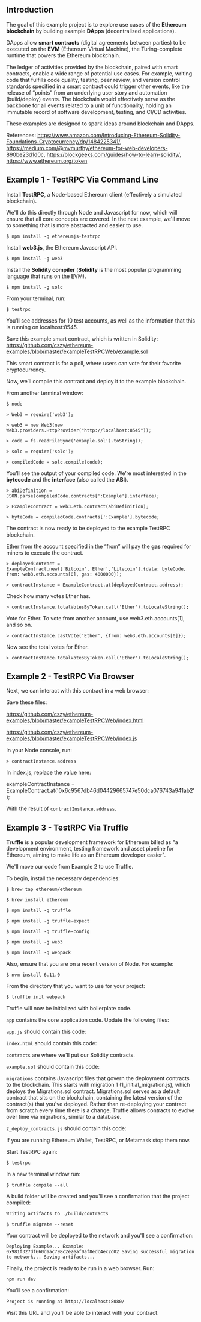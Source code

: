 ## Introduction
 
The goal of this example project is to explore use cases of the **Ethereum blockchain** by building example **DApps** (decentralized applications).
 
DApps allow **smart contracts** (digital agreements between parties) to be executed on the **EVM** (Ethereum Virtual Machine), the Turing-complete runtime that powers the Ethereum blockchain.
 
The ledger of activities provided by the blockchain, paired with smart contracts, enable a wide range of potential use cases. For example, writing code that fulfills code quality, testing, peer review, and version control standards specified in a smart contract could trigger other events, like the release of “points” from an underlying user story and automation (build/deploy) events. The blockchain would effectively serve as the backbone for all events related to a unit of functionality, holding an immutable record of software development, testing, and CI/CD activities.
 
These examples are designed to spark ideas around blockchain and DApps.

References: https://www.amazon.com/Introducing-Ethereum-Solidity-Foundations-Cryptocurrency/dp/1484225341/, https://medium.com/@mvmurthy/ethereum-for-web-developers-890be23d1d0c, https://blockgeeks.com/guides/how-to-learn-solidity/, https://www.ethereum.org/token
 
## Example 1 - TestRPC Via Command Line
 
Install **TestRPC**, a Node-based Ethereum client (effectively a simulated blockchain).

We'll do this directly through Node and Javascript for now, which will ensure that all core concepts are covered. In the next example, we'll move to something that is more abstracted and easier to use.

`$ npm install -g ethereumjs-testrpc`
 
Install **web3.js**, the Ethereum Javascript API.

`$ npm install -g web3`
 
Install the **Solidity compiler** (**Solidity** is the most popular programming language that runs on the EVM).

`$ npm install -g solc`

From your terminal, run:
 
`$ testrpc`
 
You’ll see addresses for 10 test accounts, as well as the information that this is running on localhost:8545.
 
Save this example smart contract, which is written in Solidity: https://github.com/cszy/ethereum-examples/blob/master/exampleTestRPCWeb/example.sol

This smart contract is for a poll, where users can vote for their favorite cryptocurrency.
 
Now, we’ll compile this contract and deploy it to the example blockchain.

From another terminal window:
 
`$ node`
 
`> Web3 = require('web3');`
 
`> web3 = new Web3(new Web3.providers.HttpProvider("http://localhost:8545"));`
 
`> code = fs.readFileSync('example.sol').toString();`
 
`> solc = require('solc');`
 
`> compiledCode = solc.compile(code);`
 
You’ll see the output of your compiled code. We’re most interested in the **bytecode** and the **interface** (also called the **ABI**).

`> abiDefinition = JSON.parse(compiledCode.contracts[':Example'].interface);`
 
`> ExampleContract = web3.eth.contract(abiDefinition);`
 
`> byteCode = compiledCode.contracts[':Example'].bytecode;`
 
The contract is now ready to be deployed to the example TestRPC blockchain.
 
Ether from the account specified in the “from” will pay the **gas** required for miners to execute the contract.

`> deployedContract = ExampleContract.new(['Bitcoin','Ether','Litecoin'],{data: byteCode, from: web3.eth.accounts[0], gas: 4000000});`

`> contractInstance = ExampleContract.at(deployedContract.address);`
 
Check how many votes Ether has.

`> contractInstance.totalVotesByToken.call('Ether').toLocaleString();`
 
Vote for Ether. To vote from another account, use web3.eth.accounts[1], and so on.

`> contractInstance.castVote('Ether', {from: web3.eth.accounts[0]});`
 
Now see the total votes for Ether.

`> contractInstance.totalVotesByToken.call('Ether').toLocaleString();`
 
## Example 2 - TestRPC Via Browser

Next, we can interact with this contract in a web browser:

Save these files:

https://github.com/cszy/ethereum-examples/blob/master/exampleTestRPCWeb/index.html

https://github.com/cszy/ethereum-examples/blob/master/exampleTestRPCWeb/index.js

In your Node console, run:

`> contractInstance.address`

In index.js, replace the value here:

exampleContractInstance = ExampleContract.at('0x6c9567db46d04429665747e50dca076743a941ab2');

With the result of `contractInstance.address`.

## Example 3 - TestRPC Via Truffle

**Truffle** is a popular development framework for Ethereum billed as "a development environment, testing framework and asset pipeline for Ethereum, aiming to make life as an Ethereum developer easier".

We'll move our code from Example 2 to use Truffle.

To begin, install the necessary dependencies:

`$ brew tap ethereum/ethereum`

`$ brew install ethereum`
 
`$ npm install -g truffle`

`$ npm install -g truffle-expect`

`$ npm install -g truffle-config`

`$ npm install -g web3`
 
`$ npm install -g webpack`

Also, ensure that you are on a recent version of Node. For example:

`$ nvm install 6.11.0`

From the directory that you want to use for your project:

`$ truffle init webpack`
 
Truffle will now be initialized with boilerplate code.

`app` contains the core application code. Update the following files:

`app.js` should contain this code:


`index.html` should contain this code:


`contracts` are where we'll put our Solidity contracts.

`example.sol` should contain this code:


`migrations` contains Javascript files that govern the deployment contracts to the blockchain. This starts with migration 1 (1_initial_migration.js), which deploys the Migrations.sol contract. Migrations.sol serves as a default contract that sits on the blockchain, containing the latest version of the contract(s) that you've deployed. Rather than re-deploying your contract from scratch every time there is a change, Truffle allows contracts to evolve over time via migrations, similar to a database.

`2_deploy_contracts.js` should contain this code:


If you are running Ethereum Wallet, TestRPC, or Metamask stop them now.

Start TestRPC again:

`$ testrpc`

In a new terminal window run:
 
`$ truffle compile --all`

A build folder will be created and you'll see a confirmation that the project compiled:

`Writing artifacts to ./build/contracts`

`$ truffle migrate --reset`

Your contract will be deployed to the network and you'll see a confirmation:

`Deploying Example...
  Example: 0x981f327df660daac798c2e2eaf0af8edc4ec2d02
Saving successful migration to network...
Saving artifacts...`

Finally, the project is ready to be run in a web browser. Run:

`npm run dev`

You'll see a confirmation:

`Project is running at http://localhost:8080/`

Visit this URL and you'll be able to interact with your contract.